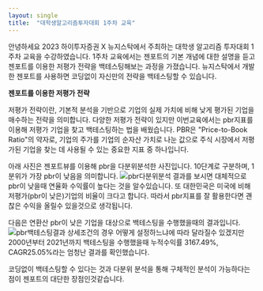 ```yaml
---
layout: single
title:  "대학생알고리즘투자대회 1주차 교육"
---
```


안녕하세요 2023 하이투자증권 X 뉴지스탁에서 주최하는 대학생 알고리즘 투자대회 1주차 교육을 수강하였습니다.
1주차 교육에서는 젠포트의 기본 개념에 대한 설명을 듣고 젠포트를 이용한 저평가 전략을 백테스팅해보는 과정을 가졌습니다.
뉴지스탁에서 개발한 젠포트를 사용하면 코딩없이 자신만의 전략을 백테스팅할 수 있습니다.

**젠포트를 이용한 저평가 전략**

저평가 전략이란, 기본적 분석을 기반으로 기업의 실제 가치에 비해 낮게 평가된 기업을 매수하는 전략을 의미합니다.
다양한 저평가 전략이 있지만 이번교육에서는 pbr지표를 이용해 저평가 기업을 찾고 백테스팅하는 법을 배웠습니다.
PBR은 "Price-to-Book Ratio"의 약자로, 기업의 주가를 기업의 순자산 가치로 나눈 값으로 주식 시장에서 저평가된 기업을 찾는 데 사용될 수 있는 중요한 지표 중 하나입니다.

아래 사진은 젠포트뷰를 이용해 pbr을 다분위분석한 사진입니다. 10단계로 구분하며, 1분위가 가장 pbr이 낮음을 의미합니다.
![pbr다분위분석](https://github.com/kimtaeheon123/frist-nona-project/assets/55528992/aaaf8310-4cc7-4543-bfa4-e80baa74eae5)
결과를 보시면 대체적으로 pbr이 낮을때 연율화 수익률이 높다는 것을 알수있습니다. 또 대한민국은 미국에 비해 저평가(pbr이 낮은)기업의 비율이 크다고 합니다. 따라서 pbr지표를 잘 활용한다면 괜찮은 수익을 올릴수 있을것으로 생각됩니다.

다음은 연환산 pbr이 낮은 기업을 대상으로 백테스팅을 수행했을때의 결과입니다.
![pbr백테스팅결과](https://github.com/kimtaeheon123/frist-nona-project/assets/55528992/ca63a47a-abe9-440e-b47c-a6cab73d924a)
상세조건의 경우 어떻게 설정하느냐에 따라 달라질수 있겠지만 2000년부터 2021년까지 백테스팅을 수행했을때 누적수익률 3167.49%, CAGR25.05%라는 엄청난 결과를 확인했습니다.

코딩없이 백테스팅할 수 있다는 것과 다분위 분석을 통해 구체적인 분석이 가능하다는 점이 젠포트의 대단한 장점인것같습니다. 
